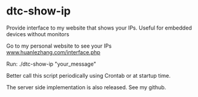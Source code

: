 # dtc-show-ip
Provide interface to my website that shows your IPs. Useful for embedded devices without monitors

Go to my personal website to see your IPs
	www.huanlezhang.com/interface.php

Run:
	./dtc-show-ip "your_message"

Better call this script periodically using Crontab or at startup time.

The server side implementation is also released. See my github.
